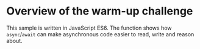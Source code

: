 # Overview of the warm-up challenge

This sample is written in JavaScript ES6. The function shows how `async`/`await` can make asynchronous code easier to read, write and reason about.
